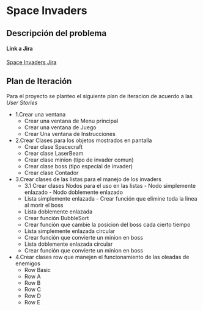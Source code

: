 # Space Invaders
## Descripción del problema

#### Link a Jira
[Space Invaders Jira](https://diegovm02.atlassian.net/jira/software/projects/SI/boards/1)

## Plan de Iteración
Para el proyecto se planteo el siguiente plan de iteracion de acuerdo a las *User Stories*
- 1.Crear una ventana
   - Crear una ventana de Menu principal
   - Crear una ventana de Juego
   - Crear Una ventana de Instrucciones
- 2.Crear Clases para los objetos mostrados en pantalla
   - Crear clase Spacecraft
   - Crear clase LaserBeam
   - Crear clase minion (tipo de invader comun)
   - Crear clase boss (tipo especial de invader)
   - Crear clase Contador
- 3.Crear clases de las listas para el manejo de los invaders
   - 3.1 Crear clases Nodos para el uso en las listas
         - Nodo simplemente enlazado
         - Nodo doblemente enlazado
   - Lista simplemente enlazada
         - Crear función que elimine toda la linea al morir el boss
   - Lista doblemente enlazada
    - Crear función BubbleSort
    - Crear función que cambie la posicion del boss cada cierto tiempo
   - Lista simplemente enlazada circular
    - Crear función que convierte un minion en boss
   - Lista doblemente enlazada circular
    - Crear función que convierte un minion en boss
- 4.Crear clases row que manejen el funcionamiento de las oleadas de enemigos
    - Row Basic
    - Row A
    - Row B
    - Row C
    - Row D
    - Row E
